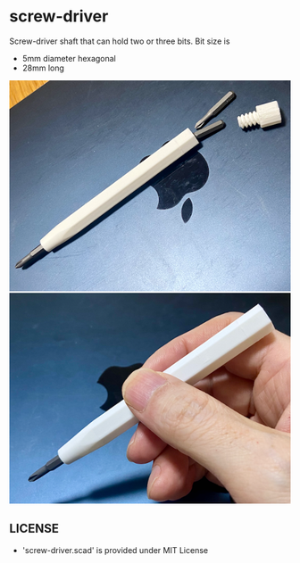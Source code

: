 # screw-driver

Screw-driver shaft that can hold two or three bits. 
Bit size is

- 5mm diameter hexagonal
- 28mm long

![screw-driver_00](images/IMG_1876.png)
![screw-driver_01](images/IMG_1877.png)

## LICENSE

- 'screw-driver.scad' is provided under MIT License
